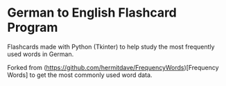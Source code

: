 # German to English Flashcard Program
Flashcards made with Python (Tkinter) to help study the most frequently used words in German.

Forked from (https://github.com/hermitdave/FrequencyWords)[Frequency Words] to get the most commonly used word data.

